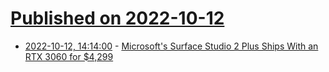 # [Published on 2022-10-12](index.md)

* [2022-10-12, 14:14:00](https://devices.slashdot.org/story/22/10/12/1414230/microsofts-surface-studio-2-plus-ships-with-an-rtx-3060-for-4299?utm_source=rss1.0mainlinkanon&utm_medium=feed) - [Microsoft's Surface Studio 2 Plus Ships With an RTX 3060 for $4,299](https://devices.slashdot.org/story/22/10/12/1414230/microsofts-surface-studio-2-plus-ships-with-an-rtx-3060-for-4299?utm_source=rss1.0mainlinkanon&utm_medium=feed)
